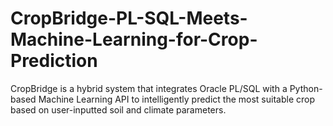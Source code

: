 # CropBridge-PL-SQL-Meets-Machine-Learning-for-Crop-Prediction
CropBridge is a hybrid system that integrates Oracle PL/SQL with a Python-based Machine Learning API to intelligently predict the most suitable crop based on user-inputted soil and climate parameters.
